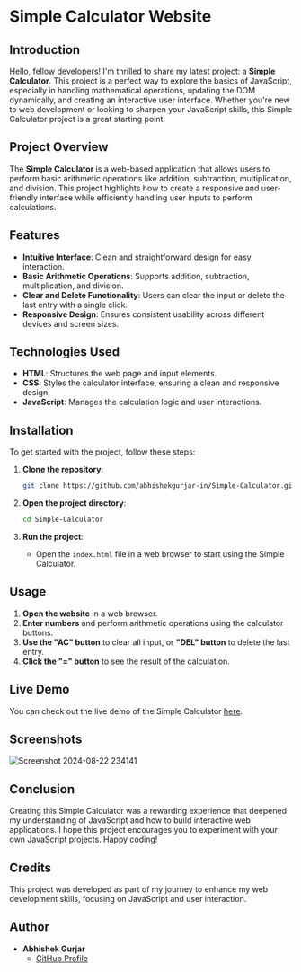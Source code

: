 # Simple Calculator Website

## Introduction

Hello, fellow developers! I'm thrilled to share my latest project: a **Simple Calculator**. This project is a perfect way to explore the basics of JavaScript, especially in handling mathematical operations, updating the DOM dynamically, and creating an interactive user interface. Whether you're new to web development or looking to sharpen your JavaScript skills, this Simple Calculator project is a great starting point.

## Project Overview

The **Simple Calculator** is a web-based application that allows users to perform basic arithmetic operations like addition, subtraction, multiplication, and division. This project highlights how to create a responsive and user-friendly interface while efficiently handling user inputs to perform calculations.

## Features

- **Intuitive Interface**: Clean and straightforward design for easy interaction.
- **Basic Arithmetic Operations**: Supports addition, subtraction, multiplication, and division.
- **Clear and Delete Functionality**: Users can clear the input or delete the last entry with a single click.
- **Responsive Design**: Ensures consistent usability across different devices and screen sizes.

## Technologies Used

- **HTML**: Structures the web page and input elements.
- **CSS**: Styles the calculator interface, ensuring a clean and responsive design.
- **JavaScript**: Manages the calculation logic and user interactions.

## Installation

To get started with the project, follow these steps:

1. **Clone the repository**:
    ```bash
    git clone https://github.com/abhishekgurjar-in/Simple-Calculator.git
    ```

2. **Open the project directory**:
    ```bash
    cd Simple-Calculator
    ```

3. **Run the project**:
    - Open the `index.html` file in a web browser to start using the Simple Calculator.

## Usage

1. **Open the website** in a web browser.
2. **Enter numbers** and perform arithmetic operations using the calculator buttons.
3. **Use the "AC" button** to clear all input, or **"DEL" button** to delete the last entry.
4. **Click the "=" button** to see the result of the calculation.


## Live Demo

You can check out the live demo of the Simple Calculator [here](https://abhishekgurjar-in.github.io/Simple-Calculator/).

## Screenshots
![Screenshot 2024-08-22 234141](https://github.com/user-attachments/assets/ddefedd7-268f-4bc7-964f-7444f3042d16)

## Conclusion

Creating this Simple Calculator was a rewarding experience that deepened my understanding of JavaScript and how to build interactive web applications. I hope this project encourages you to experiment with your own JavaScript projects. Happy coding!

## Credits

This project was developed as part of my journey to enhance my web development skills, focusing on JavaScript and user interaction.

## Author

- **Abhishek Gurjar**
  - [GitHub Profile](https://github.com/abhishekgurjar-in)
